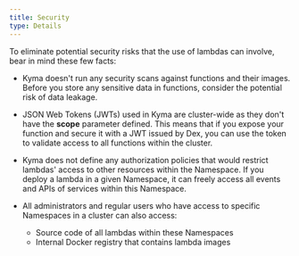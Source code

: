 ```yaml
---
title: Security
type: Details
---
```


To eliminate potential security risks that the use of lambdas can involve, bear in mind these few facts:

- Kyma doesn't run any security scans against functions and their images. Before you store any sensitive data in functions, consider the potential risk of data leakage.

- JSON Web Tokens (JWTs) used in Kyma are cluster-wide as they don't have the **scope** parameter defined. This means that if you expose your function and secure it with a JWT issued by Dex, you can use the token to validate access to all functions within the cluster.

- Kyma does not define any authorization policies that would restrict lambdas' access to other resources within the Namespace. If you deploy a lambda in a given Namespace, it can freely access all events and APIs of services within this Namespace.

- All administrators and regular users who have access to specific Namespaces in a cluster can also access:
    - Source code of all lambdas within these Namespaces
    - Internal Docker registry that contains lambda images
